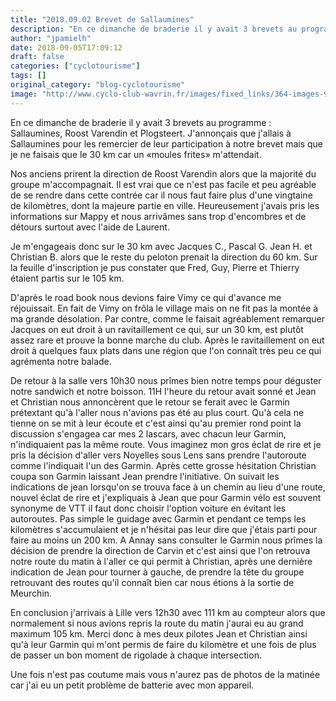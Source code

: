 ```yaml
---
title: "2018.09.02 Brevet de Sallaumines"
description: "En ce dimanche de braderie il y avait 3 brevets au programme : Sallaumines, Roost Varendin et Plogsteert. J'annonçais que j'allais à Sallaumines pour les remercier de leur participation à notre brevet mais que je ne faisais que le 30 km car un «moules frites» m'attendait."
author: "jpamielh"
date: 2018-09-05T17:09:12
draft: false
categories: ["cyclotourisme"]
tags: []
original_category: "blog-cyclotourisme"
image: "http://www.cyclo-club-wavrin.fr/images/fixed_links/364-images-9e85900a-w640-h480-no.jpg"
---
```


En ce dimanche de braderie il y avait 3 brevets au programme&nbsp;: Sallaumines, Roost Varendin et Plogsteert. J'annonçais que j'allais à Sallaumines pour les remercier de leur participation à notre brevet mais que je ne faisais que le 30 km car un «moules frites» m'attendait.

<!--more-->

Nos anciens prirent la direction de Roost Varendin alors que la majorité du groupe m'accompagnait. Il est vrai que ce n'est pas facile et peu agréable de se rendre dans cette contrée car il nous faut faire plus d'une vingtaine de kilomètres, dont la majeure partie en ville. Heureusement j'avais pris les informations sur Mappy et nous arrivâmes sans trop d'encombres et de détours surtout avec l'aide de Laurent.

Je m'engageais donc sur le 30 km avec Jacques C., Pascal G. Jean H. et Christian B. alors que le reste du peloton prenait la direction du 60 km. Sur la feuille d'inscription je pus constater que Fred, Guy, Pierre et Thierry étaient partis sur le 105 km.

D'après le road book nous devions faire Vimy ce qui d'avance me réjouissait. En fait de Vimy on frôla le village mais on ne fit pas la montée à ma grande désolation. Par contre, comme le faisait agréablement remarquer Jacques on eut droit à un ravitaillement ce qui, sur un 30 km, est plutôt assez rare et prouve la bonne marche du club. Après le ravitaillement on eut droit à quelques faux plats dans une région que l'on connaît très peu ce qui agrémenta notre balade.

De retour à la salle vers 10h30 nous prîmes bien notre temps pour déguster notre sandwich et notre boisson. 11H l'heure du retour avait sonné et Jean et Christian nous annoncèrent que le retour se ferait avec le Garmin prétextant qu'à l'aller nous n'avions pas été au plus court. Qu'à cela ne tienne on se mit à leur écoute et c'est ainsi qu'au premier rond point la discussion s'engagea car mes 2 lascars, avec chacun leur Garmin, n'indiquaient pas la même route. Vous imaginez mon gros éclat de rire et je pris la décision d'aller vers Noyelles sous Lens sans prendre l'autoroute comme l'indiquait l'un des Garmin. Après cette grosse hésitation Christian coupa son Garmin laissant Jean prendre l'initiative. On suivait les indications de jean lorsqu'on se trouva face à un chemin au lieu d'une route, nouvel éclat de rire et j'expliquais à Jean que pour Garmin vélo est souvent synonyme de VTT il faut donc choisir l'option voiture en évitant les autoroutes. Pas simple le guidage avec Garmin et pendant ce temps les kilomètres s'accumulaient et je n'hésitai pas leur dire que j'étais parti pour faire au moins un 200 km. A Annay sans consulter le Garmin nous prîmes la décision de prendre la direction de Carvin et c'est ainsi que l'on retrouva notre route du matin à l'aller ce qui permit à Christian, après une dernière indication de Jean pour tourner à gauche, de prendre la tête du groupe retrouvant des routes qu'il connaît bien car nous étions à la sortie de Meurchin.

En conclusion j'arrivais à Lille vers 12h30 avec 111 km au compteur alors que normalement si nous avions repris la route du matin j'aurai eu au grand maximum 105 km. Merci donc à mes deux pilotes Jean et Christian ainsi qu'à leur Garmin qui m'ont permis de faire du kilomètre et une fois de plus de passer un bon moment de rigolade à chaque intersection.

Une fois n'est pas coutume mais vous n'aurez pas de photos de la matinée car j'ai eu un petit problème de batterie avec mon appareil.